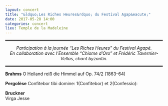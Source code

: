 ```yaml
---
layout: concert
title: "&ldquo;Les Riches Heures&rdquo; du Festival Agap&eacute;"
date: 2017-05-28 14:00
categories: concert
lieu: Temple de la Madeleine
---
```


<hr style="border-top: 3px double #8c8b8b"/>

<p style="text-align: center; font-style: italic">Participation à la journée &ldquo;Les Riches Heures&rdquo; du Festival Agapé.<br/> 
En collaboration avec l’Ensemble &ldquo;Chiome d’Oro&rdquo; et Frédéric Tavernier-Vellas, chant byzantin.</p>

<hr style="border-top: 3px double #8c8b8b"/>

**Brahms**
O Heiland reiß die Himmel auf  Op. 74/2 (1863–64)					

**Pergolèse** 
Confitebor tibi domine: 1(Confitebor) et 2(Confessio): 				

**Bruckner**										
Virga Jesse

